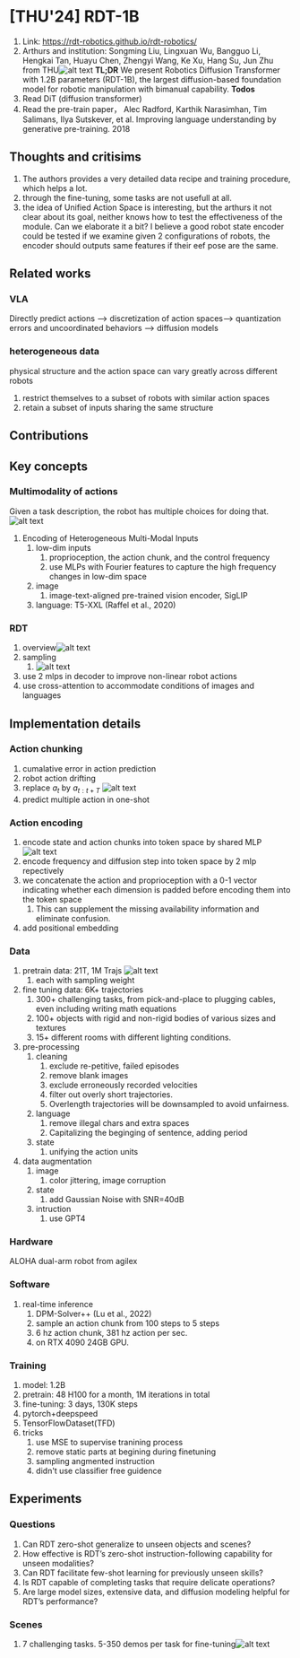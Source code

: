 # [THU'24] RDT-1B
1. Link: https://rdt-robotics.github.io/rdt-robotics/
2. Arthurs and institution: Songming Liu, Lingxuan Wu, Bangguo Li, Hengkai Tan, Huayu Chen, Zhengyi Wang, Ke Xu, Hang Su, Jun Zhu from THU![alt text](image.png)
**TL;DR**
We present Robotics Diffusion Transformer with 1.2B parameters (RDT-1B), the largest diffusion-based foundation model for robotic manipulation with bimanual capability.
**Todos**
1. Read DiT (diffusion transformer)
2. Read the pre-train paper， Alec Radford, Karthik Narasimhan, Tim Salimans, Ilya Sutskever, et al. Improving language understanding by generative pre-training. 2018
## Thoughts and critisims
1. The authors provides a very detailed data recipe and training procedure, which helps a lot.
2. through the fine-tuning, some tasks are not usefull at all.
3. the idea of Unified Action Space is interesting, but the arthurs it not clear about its goal, neither knows how to test the effectiveness of the module. Can we elaborate it a bit? I believe a good robot state encoder could be tested if we examine given 2 configurations of robots, the encoder should outputs same features if their eef pose are the same.
## Related works
### VLA
Directly predict actions --> discretization of action spaces--> quantization errors and uncoordinated behaviors --> diffusion models
### heterogeneous data
physical structure and the action space can vary greatly across different robots
1. restrict themselves to a subset of robots with similar action spaces
2. retain a subset of inputs sharing the same structure
## Contributions
## Key concepts
### Multimodality of actions
Given a task description, the robot has multiple choices for doing that.![alt text](image-1.png)
1. Encoding of Heterogeneous Multi-Modal Inputs
   1. low-dim inputs
      1. proprioception, the action chunk, and the control frequency
      2. use MLPs with Fourier features to capture the high frequency changes in low-dim space
   2. image
      1. image-text-aligned pre-trained vision encoder, SigLIP
   3. language: T5-XXL (Raffel et al., 2020)
### RDT
1. overview![alt text](image-2.png)
2. sampling
   1. ![alt text](image-3.png)
3. use 2 mlps in decoder to improve non-linear robot actions
4. use cross-attention to accommodate conditions of images and languages
## Implementation details
### Action chunking
1. cumalative error in action prediction
2. robot action drifting
3. replace $a_t$ by $a_{t:t+T}$
   ![alt text](image-5.png)
4. predict multiple action in one-shot
### Action encoding
1. encode state and action chunks into token space by shared MLP![alt text](image-6.png)
2. encode frequency and diffusion step into token space by 2 mlp repectively
3. we concatenate the action and proprioception with a
0-1 vector indicating whether each dimension is padded before encoding them into the token space
   1. This can supplement the missing availability information and eliminate confusion.
1. add positional embedding
### Data
1. pretrain data: 21T, 1M Trajs
![alt text](image-7.png)
   1. each with sampling weight
1. fine tuning data: 6K+ trajectories
   1. 300+ challenging tasks, from pick-and-place to plugging cables, even including writing math equations
   2. 100+ objects with rigid and non-rigid bodies of various sizes and textures
   3. 15+ different rooms with different lighting conditions.
2. pre-processing
   1. cleaning
      1. exclude re-petitive, failed episodes
      2. remove blank images
      3. exclude erroneously recorded velocities
      4. filter out overly short trajectories.
      5. Overlength trajectories will be downsampled to avoid unfairness.
   2. language
      1. remove illegal chars and extra spaces
      2. Capitalizing the beginging of sentence, adding period
   3. state
      1. unifying the action units
3. data augmentation
   1. image
      1. color jittering, image corruption
   2. state
      1. add Gaussian Noise with SNR=40dB
   3. intruction
      1. use GPT4
### Hardware
ALOHA dual-arm robot from agilex
### Software
1. real-time inference
   1. DPM-Solver++ (Lu et al., 2022)
   2. sample an action chunk from 100 steps to 5 steps
   3. 6 hz action chunk, 381 hz action per sec.
   4. on RTX 4090 24GB GPU.
### Training
1. model: 1.2B
2. pretrain: 48 H100 for a month, 1M iterations in total
3. fine-tuning: 3 days, 130K steps
4. pytorch+deepspeed
5. TensorFlowDataset(TFD)
6. tricks
   1. use MSE to supervise tranining process
   2. remove static parts at begining during finetuning
   3. sampling angmented instruction
   4. didn't use classifier free guidence 
## Experiments
### Questions
1. Can RDT zero-shot generalize to unseen objects and scenes?
2. How effective is RDT’s zero-shot instruction-following
capability for unseen modalities?
1. Can RDT facilitate few-shot learning for previously unseen
skills?
1. Is RDT capable of completing tasks that require delicate operations?
2. Are large model sizes, extensive data, and diffusion modeling helpful for RDT’s performance?
### Scenes
1. 7 challenging tasks. 5-350 demos per task for fine-tuning![alt text](image-4.png)